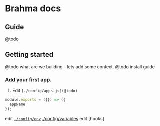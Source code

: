 # Brahma docs

## Guide
@todo

## Getting started

@todo what are we building - lets add some context.
@todo install guide

### Add your first app.
1. Edit `[./config/apps.js](@todo)`
```javascript
module.exports = ({}) => ({
  appName
});
```
 edit [`./config/env`](@todo)
 [./config/variables](@todo)
 edit [hooks]
